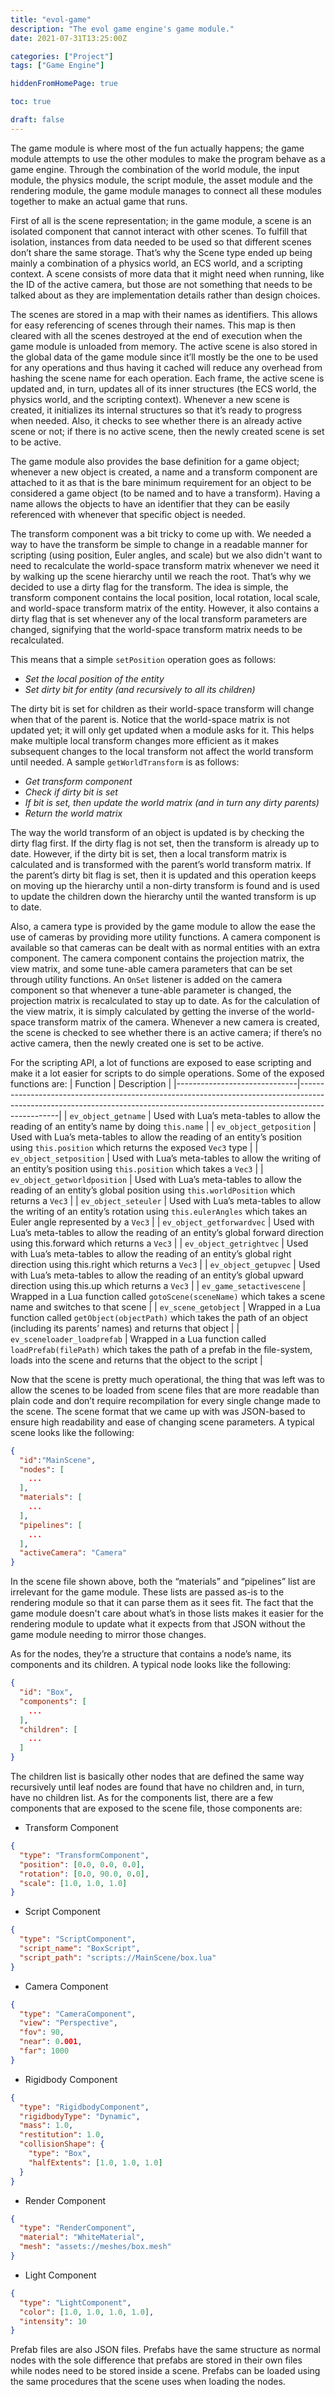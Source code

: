 ```yaml
---
title: "evol-game"
description: "The evol game engine's game module."
date: 2021-07-31T13:25:00Z

categories: ["Project"]
tags: ["Game Engine"]

hiddenFromHomePage: true

toc: true

draft: false
---
```


The game module is where most of the fun actually happens; the game module 
attempts to use the other modules to make the program behave as a game engine. 
Through the combination of the world module, the input module, the physics 
module, the script module, the asset module and the rendering module, the game 
module manages to connect all these modules together to make an actual game that 
runs.

First of all is the scene representation; in the game module, a scene is an 
isolated component that cannot interact with other scenes. To fulfill that 
isolation, instances from data needed to be used so that different scenes don’t 
share the same storage. That’s why the Scene type ended up being mainly a 
combination of a physics world, an ECS world, and a scripting context. A scene 
consists of more data that it might need when running, like the ID of the active 
camera, but those are not something that needs to be talked about as they are 
implementation details rather than design choices.

The scenes are stored in a map with their names as identifiers. This allows for 
easy referencing of scenes through their names. This map is then cleared with 
all the scenes destroyed at the end of execution when the game module is 
unloaded from memory. The active scene is also stored in the global data of the 
game module since it’ll mostly be the one to be used for any operations and thus 
having it cached will reduce any overhead from hashing the scene name for each 
operation. Each frame, the active scene is updated and, in turn, updates all of 
its inner structures (the ECS world, the physics world, and the scripting 
context). Whenever a new scene is created, it initializes its internal 
structures so that it’s ready to progress when needed. Also, it checks to see 
whether there is an already active scene or not; if there is no active scene, 
then the newly created scene is set to be active.

The game module also provides the base definition for a game object; whenever a 
new object is created, a name and a transform component are attached to it as 
that is the bare minimum requirement for an object to be considered a game 
object (to be named and to have a transform). Having a name allows the objects 
to have an identifier that they can be easily referenced with whenever that 
specific object is needed.

The transform component was a bit tricky to come up with. We needed a way to 
have the transform be simple to change in a readable manner for scripting (using 
position, Euler angles, and scale) but we also didn't want to need to 
recalculate the world-space transform matrix whenever we need it by walking up 
the scene hierarchy until we reach the root. That’s why we decided to use a 
dirty flag for the transform. The idea is simple, the transform component 
contains the local position, local rotation, local scale, and world-space 
transform matrix of the entity. However, it also contains a dirty flag that is 
set whenever any of the local transform parameters are changed, signifying that 
the world-space transform matrix needs to be recalculated. 

This means that a simple `setPosition` operation goes as follows:
- *Set the local position of the entity*
- *Set dirty bit for entity (and recursively to all its children)*

The dirty bit is set for children as their world-space transform will change 
when that of the parent is. Notice that the world-space matrix is not updated 
yet; it will only get updated when a module asks for it. This helps make 
multiple local transform changes more efficient as it makes subsequent changes 
to the local transform not affect the world transform until needed. A sample 
`getWorldTransform` is as follows:
- *Get transform component*
- *Check if dirty bit is set*
- *If bit is set, then update the world matrix (and in turn any dirty parents)*
- *Return the world matrix*

The way the world transform of an object is updated is by checking the dirty 
flag first. If the dirty flag is not set, then the transform is already up to 
date. However, if the dirty bit is set, then a local transform matrix is 
calculated and is transformed with the parent’s world transform matrix. If the 
parent’s dirty bit flag is set, then it is updated and this operation keeps on 
moving up the hierarchy until a non-dirty transform is found and is used to 
update the children down the hierarchy until the wanted transform is up to date.

Also, a camera type is provided by the game module to allow the ease the use of 
cameras by providing more utility functions. A camera component is available so 
that cameras can be dealt with as normal entities with an extra component. The 
camera component contains the projection matrix, the view matrix, and some 
tune-able camera parameters that can be set through utility functions. An `OnSet` 
listener is added on the camera component so that whenever a tune-able parameter 
is changed, the projection matrix is recalculated to stay up to date. As for the 
calculation of the view matrix, it is simply calculated by getting the inverse 
of the world-space transform matrix of the camera. Whenever a new camera is 
created, the scene is checked to see whether there is an active camera; if 
there’s no active camera, then the newly created one is set to be active.

For the scripting API, a lot of functions are exposed to ease scripting and make it a lot easier for scripts to do simple operations. Some of the exposed functions are:
| Function                     | Description                                                                                                                                                                  |
|------------------------------|------------------------------------------------------------------------------------------------------------------------------------------------------------------------------|
| `ev_object_getname`          | Used with Lua’s meta-tables to allow the reading of an entity’s name by doing `this.name`                                                                                     |
| `ev_object_getposition`      | Used with Lua’s meta-tables to allow the reading of an entity’s position using `this.position` which returns the exposed `Vec3` type                                          |
| `ev_object_setposition`      | Used with Lua’s meta-tables to allow the writing of an entity’s position using `this.position` which takes a `Vec3`                                                           |
| `ev_object_getworldposition` | Used with Lua’s meta-tables to allow the reading of an entity’s global position using `this.worldPosition` which returns a `Vec3`                                             |
| `ev_object_seteuler`         | Used with Lua’s meta-tables to allow the writing of an entity’s rotation using `this.eulerAngles` which takes an Euler angle represented by a `Vec3`                          |
| `ev_object_getforwardvec`    | Used with Lua’s meta-tables to allow the reading of an entity’s global forward direction using this.forward which returns a `Vec3`                                            |
| `ev_object_getrightvec`      | Used with Lua’s meta-tables to allow the reading of an entity’s global right direction using this.right which returns a `Vec3`                                                |
| `ev_object_getupvec`         | Used with Lua’s meta-tables to allow the reading of an entity’s global upward direction using this.up which returns a `Vec3`                                                  |
| `ev_game_setactivescene`     | Wrapped in a Lua function called `gotoScene(sceneName)` which takes a scene name and switches to that scene                                                                  |
| `ev_scene_getobject`         | Wrapped in a Lua function called `getObject(objectPath)` which takes the path of an object (including its parents’ names) and returns that object                            |
| `ev_sceneloader_loadprefab`  | Wrapped in a Lua function called `loadPrefab(filePath)` which takes the path of a prefab in the file-system, loads into the scene and returns that the object to the script   |


Now that the scene is pretty much operational, the thing that was left was to 
allow the scenes to be loaded from scene files that are more readable than plain 
code and don’t require recompilation for every single change made to the scene. 
The scene format that we came up with was JSON-based to ensure high readability 
and ease of changing scene parameters. A typical scene looks like the following:
```json
{
  "id":"MainScene",
  "nodes": [
    ...
  ],
  "materials": [
    ...
  ],
  "pipelines": [
    ...
  ],
  "activeCamera": "Camera"
}
```


In the scene file shown above, both the “materials” and “pipelines” list are 
irrelevant for the game module. These lists are passed as-is to the rendering 
module so that it can parse them as it sees fit. The fact that the game module 
doesn't care about what’s in those lists makes it easier for the rendering 
module to update what it expects from that JSON without the game module needing 
to mirror those changes.

As for the nodes, they’re a structure that contains a node’s name, its 
components and its children. A typical node looks like the following:
```json
{
  "id": "Box",
  "components": [
    ...
  ],
  "children": [
    ...
  ]
}
```


The children list is basically other nodes that are defined the same way 
recursively until leaf nodes are found that have no children and, in turn, have 
no children list. As for the components list, there are a few components that 
are exposed to the scene file, those components are:

- Transform Component
```json
{
  "type": "TransformComponent",
  "position": [0.0, 0.0, 0.0],
  "rotation": [0.0, 90.0, 0.0],
  "scale": [1.0, 1.0, 1.0]
}
```


- Script Component
```json
{
  "type": "ScriptComponent",
  "script_name": "BoxScript",
  "script_path": "scripts://MainScene/box.lua"
}
```


- Camera Component
```json
{
  "type": "CameraComponent",
  "view": "Perspective",
  "fov": 90,
  "near": 0.001,
  "far": 1000
}
```


- Rigidbody Component
```json
{
  "type": "RigidbodyComponent",
  "rigidbodyType": "Dynamic",
  "mass": 1.0,
  "restitution": 1.0,
  "collisionShape": {
    "type": "Box",
    "halfExtents": [1.0, 1.0, 1.0]
  }
}
```


- Render Component
```json
{
  "type": "RenderComponent",
  "material": "WhiteMaterial",
  "mesh": "assets://meshes/box.mesh"
}
```


- Light Component
```json
{
  "type": "LightComponent",
  "color": [1.0, 1.0, 1.0, 1.0],
  "intensity": 10
}
```

Prefab files are also JSON files. Prefabs have the same structure as normal 
nodes with the sole difference that prefabs are stored in their own files while 
nodes need to be stored inside a scene. Prefabs can be loaded using the same 
procedures that the scene uses when loading the nodes.
